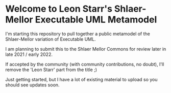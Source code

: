 # Welcome to Leon Starr's Shlaer-Mellor Executable UML Metamodel

I'm starting this repository to pull together a public metamodel of the Shlaer-Mellor variation of Executable UML.

I am planning to submit this to the Shlaer Mellor Commons for review later in late 2021 / early 2022.

If accepted by the community (with community contributions, no doubt), I'll remove the 'Leon Starr' part from the title ;)

Just getting started, but I have a lot of existing material to upload so you should see updates soon.
